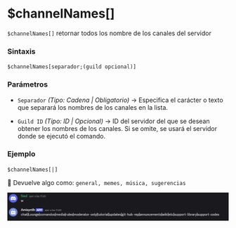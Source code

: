 # $channelNames[]

`$channelNames[]` retornar todos los nombre de los canales del servidor


### **Sintaxis**  
```
$channelNames[separador;(guild opcional)]
```

### **Parámetros**  

- `Separador` *(Tipo: Cadena | Obligatorio)* → Especifica el carácter o texto que separará los nombres de los canales en la lista. 
 
- `Guild ID` *(Tipo: ID | Opcional)* → ID del servidor del que se desean obtener los nombres de los canales. Si se omite, se usará el servidor donde se ejecutó el comando.  


### **Ejemplo**  

```
$channelNames[|]
```
🔹 Devuelve algo como: `general, memes, música, sugerencias`  

![alt text](image-20.png)
